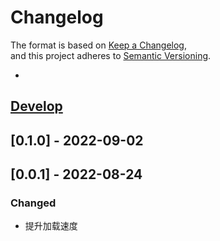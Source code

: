 # Changelog
The format is based on [Keep a Changelog](https://keepachangelog.com/en/1.0.0/),  
and this project adheres to [Semantic Versioning](https://semver.org/spec/v2.0.0.html).  


- [Develop]: https://github.com/chenwansal/GameArki  
## [Develop]
## [0.1.0] - 2022-09-02

## [0.0.1] - 2022-08-24
### Changed
- 提升加载速度  

